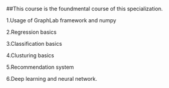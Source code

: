 ##This course is the foundmental course of this specialization.

1.Usage of GraphLab framework and numpy

2.Regression basics

3.Classification basics

4.Clusturing basics

5.Recommendation system 

6.Deep learning and neural network.

